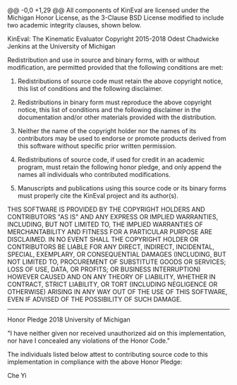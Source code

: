 @@ -0,0 +1,29 @@
All components of KinEval are licensed under the Michigan Honor License, as the 3-Clause BSD License modified to include two academic integrity clauses, shown below.

KinEval: The Kinematic Evaluator
Copyright 2015-2018 Odest Chadwicke Jenkins at the University of Michigan

Redistribution and use in source and binary forms, with or without modification, are permitted provided that the following conditions are met:

1. Redistributions of source code must retain the above copyright notice, this list of conditions and the following disclaimer.

2. Redistributions in binary form must reproduce the above copyright notice, this list of conditions and the following disclaimer in the documentation and/or other materials provided with the distribution.

3. Neither the name of the copyright holder nor the names of its contributors may be used to endorse or promote products derived from this software without specific prior written permission.

4. Redistributions of source code, if used for credit in an academic program, must retain the following honor pledge, and only append the names all individuals who contributed modifications.

5. Manuscripts and publications using this source code or its binary forms must properly cite the KinEval project and its author(s).

THIS SOFTWARE IS PROVIDED BY THE COPYRIGHT HOLDERS AND CONTRIBUTORS "AS IS" AND ANY EXPRESS OR IMPLIED WARRANTIES, INCLUDING, BUT NOT LIMITED TO, THE IMPLIED WARRANTIES OF MERCHANTABILITY AND FITNESS FOR A PARTICULAR PURPOSE ARE DISCLAIMED. IN NO EVENT SHALL THE COPYRIGHT HOLDER OR CONTRIBUTORS BE LIABLE FOR ANY DIRECT, INDIRECT, INCIDENTAL, SPECIAL, EXEMPLARY, OR CONSEQUENTIAL DAMAGES (INCLUDING, BUT NOT LIMITED TO, PROCUREMENT OF SUBSTITUTE GOODS OR SERVICES; LOSS OF USE, DATA, OR PROFITS; OR BUSINESS INTERRUPTION) HOWEVER CAUSED AND ON ANY THEORY OF LIABILITY, WHETHER IN CONTRACT, STRICT LIABILITY, OR TORT (INCLUDING NEGLIGENCE OR OTHERWISE) ARISING IN ANY WAY OUT OF THE USE OF THIS SOFTWARE, EVEN IF ADVISED OF THE POSSIBILITY OF SUCH DAMAGE.

---

Honor Pledge 2018 University of Michigan

"I have neither given nor received unauthorized aid on this implementation, nor have I concealed any violations of the Honor Code."

The individuals listed below attest to contributing source code to this implementation in compliance with the above Honor Pledge:

Che Yi
